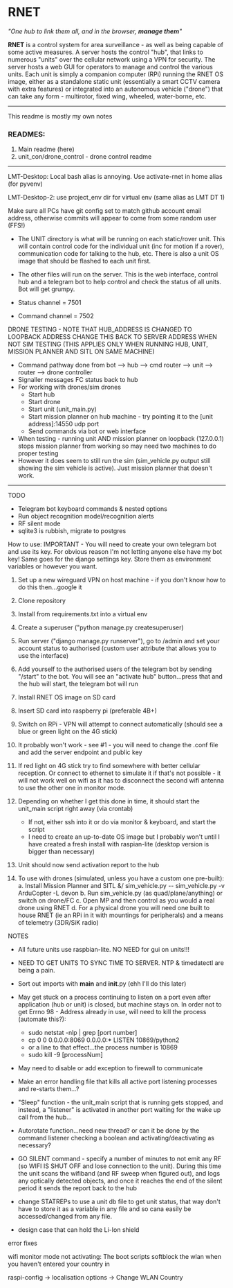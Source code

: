 # RNET

*"One hub to link them all, and in the browser, **manage them**"*

**RNET** is a control system for area surveillance - as well as being capable of some active measures. A server hosts the control "hub", that links to numerous "units" over the cellular network using a VPN for security. The server hosts a web GUI for operators to manage and control the various units. Each unit is simply a companion computer (RPi) running the RNET OS image, either as a standalone static unit (essentially a smart CCTV camera with extra features) or integrated into an autonomous vehicle ("drone") that can take any form - multirotor, fixed wing, wheeled, water-borne, etc.

---

This readme is mostly my own notes

### READMES:
1. Main readme (here)
2. unit_con/drone_control - drone control readme

---

LMT-Desktop: Local bash alias is annoying. Use activate-rnet in home alias (for pyvenv)

LMT-Desktop-2: use project_env dir for virtual env (same alias as LMT DT 1)

Make sure all PCs have git config set to match github account email address, otherwise commits will appear to come from some random user (FFS!)

- The UNIT directory is what will be running on each static/rover unit. This will contain control code for the individual unit (inc for motion if a rover), communication code for talking to the hub, etc. There is also a unit OS image that should be flashed to each unit first.

- The other files will run on the server. This is the web interface, control hub and a telegram bot to help control and check the status of all units. Bot will get grumpy.

- Status channel = 7501
- Command channel = 7502

DRONE TESTING - NOTE THAT HUB_ADDRESS IS CHANGED TO LOOPBACK ADDRESS
CHANGE THIS BACK TO SERVER ADDRESS WHEN NOT SIM TESTING (THIS APPLIES ONLY WHEN RUNNING HUB, UNIT, MISSION PLANNER AND SITL ON SAME MACHINE)

- Command pathway done from bot --> hub --> cmd router --> unit --> router --> drone controller
- Signaller messages FC status back to hub
- For working with drones/sim drones
    - Start hub
    - Start drone
    - Start unit (unit_main.py)
    - Start mission planner on hub machine - try pointing it to the [unit address]:14550 udp port
    - Send commands via bot or web interface
- When testing - running unit AND mission planner on loopback (127.0.0.1) stops mission planner from working so may need two machines to do proper testing
- However it does seem to still run the sim (sim_vehicle.py output still showing the sim vehicle is active). Just mission planner that doesn't work.


---


TODO
- Telegram bot keyboard commands & nested options
- Run object recognition model/recognition alerts
- RF silent mode
- sqlite3 is rubbish, migrate to postgres

How to use:
IMPORTANT - You will need to create your own telegram bot and use its key. For obvious reason I'm not letting anyone else have my bot key! Same goes for the django settings key. Store them as environment variables or however you want.

1. Set up a new wireguard VPN on host machine - if you don't know how to do this then...google it
2. Clone repository
3. Install from requirements.txt into a virtual env
4. Create a superuser ("python manage.py createsuperuser)
5. Run server ("django manage.py runserver"), go to /admin and set your account status to authorised (custom user attribute that allows you to use the interface)
5. Add yourself to the authorised users of the telegram bot by sending "/start" to the bot. You will see an "activate hub" button...press that and the hub will start, the telegram bot will run


6. Install RNET OS image on SD card
7. Insert SD card into raspberry pi (preferable 4B+)
8. Switch on RPi - VPN will attempt to connect automatically (should see a blue or green light on the 4G stick)
9. It probably won't work - see #1 - you will need to change the .conf file and add the server endpoint and public key
10. If red light on 4G stick try to find somewhere with better cellular reception. Or connect to ethernet to simulate it if that's not possible - it will not work well on wifi as it has to disconnect the second wifi antenna to use the other one in monitor mode.
11. Depending on whether I get this done in time, it should start the unit_main script right away (via crontab)
    - If not, either ssh into it or do via monitor & keyboard, and start the script
    - I need to create an up-to-date OS image but I probably won't until I have created a fresh install with raspian-lite (desktop version is bigger than necessary)
12. Unit should now send activation report to the hub

13. To use with drones (simulated, unless you have a custom one pre-built):
    a. Install Mission Planner and SITL &/ sim_vehicle.py -- sim_vehicle.py -v ArduCopter -L devon
    b. Run sim_vehicle.py (as quad/plane/anything) or switch on drone/FC
    c. Open MP and then control as you would a real drone using RNET
    d. For a physical drone you will need one built to house RNET (ie an RPi in it with mountings for peripherals) and a means of telemetry (3DR/SiK radio)


NOTES

- All future units use raspbian-lite. NO NEED for gui on units!!!

- NEED TO GET UNITS TO SYNC TIME TO SERVER. NTP & timedatectl are being a pain.
- Sort out imports with __main__ and __init__.py (ehh I'll do this later)
- May get stuck on a process continuing to listen on a port even after application (hub or unit) is closed, but machine stays on. In order not to get Errno 98 - Address already in use, will need to kill the process (automate this?):
    - sudo netstat -nlp | grep [port number]
    - cp        0      0 0.0.0.0:8069            0.0.0.0:*               LISTEN      10869/python2 
    - or a line to that effect...the process number is 10869
    - sudo kill -9 [processNum]
- May need to disable or add exception to firewall to communicate
- Make an error handling file that kills all active port listening processes and re-starts them...?
- "Sleep" function - the unit_main script that is running gets stopped, and instead, a "listener" is activated in another port waiting for the wake up call from the hub...
- Autorotate function...need new thread? or can it be done by the command listener checking a boolean and activating/deactivating as necessary?
- GO SILENT command - specify a number of minutes to not emit any RF (so WIFI IS SHUT OFF and lose connection to the unit). During this time the unit scans the wifiband (and RF sweep when figured out), and logs any optically detected objects, and once it reaches the end of the silent period it sends the report back to the hub
- change STATREPs to use a unit db file to get unit status, that way don't have to store it as a variable in any file and so cana easily be accessed/changed from any file.
- design case that can hold the Li-Ion shield

error fixes

wifi monitor mode not activating:
The boot scripts softblock the wlan when you haven't entered your country in

raspi-config -> localisation options -> Change WLAN Country
